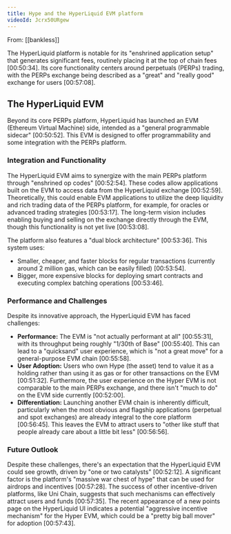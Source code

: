 ```yaml
---
title: Hype and the HyperLiquid EVM platform
videoId: Jcrx50URgew
---
```


From: [[bankless]] <br/> 

The HyperLiquid platform is notable for its "enshrined application setup" that generates significant fees, routinely placing it at the top of chain fees [00:50:34]. Its core functionality centers around perpetuals (PERPs) trading, with the PERPs exchange being described as a "great" and "really good" exchange for users [00:57:08].

## The HyperLiquid EVM

Beyond its core PERPs platform, HyperLiquid has launched an EVM (Ethereum Virtual Machine) side, intended as a "general programmable sidecar" [00:50:52]. This EVM is designed to offer programmability and some integration with the PERPs platform.

### Integration and Functionality
The HyperLiquid EVM aims to synergize with the main PERPs platform through "enshrined op codes" [00:52:54]. These codes allow applications built on the EVM to access data from the HyperLiquid exchange [00:52:59]. Theoretically, this could enable EVM applications to utilize the deep liquidity and rich trading data of the PERPs platform, for example, for oracles or advanced trading strategies [00:53:17]. The long-term vision includes enabling buying and selling on the exchange directly through the EVM, though this functionality is not yet live [00:53:08].

The platform also features a "dual block architecture" [00:53:36]. This system uses:
*   Smaller, cheaper, and faster blocks for regular transactions (currently around 2 million gas, which can be easily filled) [00:53:54].
*   Bigger, more expensive blocks for deploying smart contracts and executing complex batching operations [00:53:46].

### Performance and Challenges
Despite its innovative approach, the HyperLiquid EVM has faced challenges:
*   **Performance:** The EVM is "not actually performant at all" [00:55:31], with its throughput being roughly "1/30th of Base" [00:55:40]. This can lead to a "quicksand" user experience, which is "not a great move" for a general-purpose EVM chain [00:55:58].
*   **User Adoption:** Users who own Hype (the asset) tend to value it as a holding rather than using it as gas or for other transactions on the EVM [00:51:32]. Furthermore, the user experience on the Hyper EVM is not comparable to the main PERPs exchange, and there isn't "much to do" on the EVM side currently [00:52:00].
*   **Differentiation:** Launching another EVM chain is inherently difficult, particularly when the most obvious and flagship applications (perpetual and spot exchanges) are already integral to the core platform [00:56:45]. This leaves the EVM to attract users to "other like stuff that people already care about a little bit less" [00:56:56].

### Future Outlook
Despite these challenges, there's an expectation that the HyperLiquid EVM could see growth, driven by "one or two catalysts" [00:52:12]. A significant factor is the platform's "massive war chest of hype" that can be used for airdrops and incentives [00:57:28]. The success of other incentive-driven platforms, like Uni Chain, suggests that such mechanisms can effectively attract users and funds [00:57:35]. The recent appearance of a new points page on the HyperLiquid UI indicates a potential "aggressive incentive mechanism" for the Hyper EVM, which could be a "pretty big ball mover" for adoption [00:57:43].